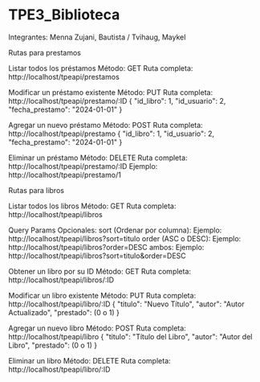 # TPE3_Biblioteca
Integrantes: Menna Zujani, Bautista / Tvihaug, Maykel 

Rutas para prestamos


Listar todos los préstamos
Método: GET
Ruta completa: http://localhost/tpeapi/prestamos


Modificar un préstamo existente
Método: PUT
Ruta completa: http://localhost/tpeapi/prestamo/:ID
{
    "id_libro": 1,
    "id_usuario": 2,
    "fecha_prestamo": "2024-01-01"
}


Agregar un nuevo préstamo
Método: POST
Ruta completa: http://localhost/tpeapi/prestamo
{
    "id_libro": 1,
    "id_usuario": 2,
    "fecha_prestamo": "2024-01-01"
}


Eliminar un préstamo
Método: DELETE
Ruta completa: http://localhost/tpeapi/prestamo/:ID
Ejemplo: http://localhost/tpeapi/prestamo/1



Rutas para libros

Listar todos los libros
Método: GET
Ruta completa: http://localhost/tpeapi/libros


Query Params Opcionales:
sort (Ordenar por columna): Ejemplo: http://localhost/tpeapi/libros?sort=titulo
order (ASC o DESC): Ejemplo: http://localhost/tpeapi/libros?order=DESC
ambos: Ejemplo: http://localhost/tpeapi/libros?sort=titulo&order=DESC


Obtener un libro por su ID
Método: GET
Ruta completa: http://localhost/tpeapi/libros/:ID



Modificar un libro existente
Método: PUT
Ruta completa: http://localhost/tpeapi/libro/:ID
{
    "titulo": "Nuevo Título",
    "autor": "Autor Actualizado",
    "prestado": (0 o 1)
}


Agregar un nuevo libro
Método: POST
Ruta completa: http://localhost/tpeapi/libro
{
    "titulo": "Título del Libro",
    "autor": "Autor del Libro",
    "prestado": (0 o 1)
}


Eliminar un libro
Método: DELETE
Ruta completa: http://localhost/tpeapi/libro/:ID